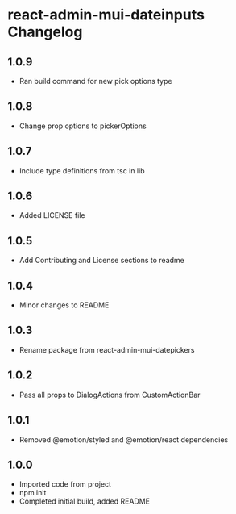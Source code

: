 # react-admin-mui-dateinputs Changelog

## 1.0.9

-   Ran build command for new pick options type

## 1.0.8

-   Change prop options to pickerOptions

## 1.0.7

-   Include type definitions from tsc in lib

## 1.0.6

-   Added LICENSE file

## 1.0.5

-   Add Contributing and License sections to readme

## 1.0.4

-   Minor changes to README

## 1.0.3

-   Rename package from react-admin-mui-datepickers

## 1.0.2

-   Pass all props to DialogActions from CustomActionBar

## 1.0.1

-   Removed @emotion/styled and @emotion/react dependencies

## 1.0.0

-   Imported code from project
-   npm init
-   Completed initial build, added README
